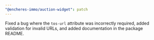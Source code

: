 ```yaml
---
"@encheres-immo/auction-widget": patch
---
```


Fixed a bug where the `tos-url` attribute was incorrectly required, added validation for invalid URLs, and added documentation in the package README.
